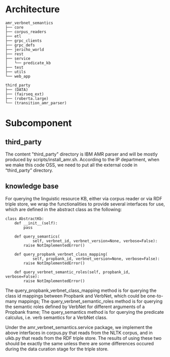 # Architecture

```
amr_verbnet_semantics
├── core
├── corpus_readers
├── etl
├── grpc_clients
├── grpc_defs
├── jericho_world
├── rest
├── service
│   └── predicate_kb
├── test
├── utils
└── web_app

third_party
├── (DATA)
├── (fairseq_ext)
├── (roberta.large)
└── (transition_amr_parser)
```


# Subcomponent
## third_party
The content "third_party" directory is IBM AMR parser and will be mostly produced by scripts/install_amr.sh. 
According to the IP department, when we make this code OSS, we need to put all the external code in “third_party” directory.


## knowledge base
For querying the linguistic resource KB, either via corpus reader or via RDF triple store, we wrap the functionalities to provide several interfaces for use, which are defined in the abstract class as the following:
```
class AbstractKb:
    def __init__(self):
        pass

    def query_semantics(
            self, verbnet_id, verbnet_version=None, verbose=False):
        raise NotImplementedError()

    def query_propbank_verbnet_class_mapping(
            self, propbank_id, verbnet_version=None, verbose=False):
        raise NotImplementedError()

    def query_verbnet_semantic_roles(self, propbank_id, verbose=False):
        raise NotImplementedError()
```

The query_propbank_verbnet_class_mapping method is for querying the class id mappings between Propbank and VerbNet, which could be one-to-many mappings;
The query_verbnet_semantic_roles method is for querying the semantic roles defined by VerbNet for different arguments of a Propbank frame;
The query_semantics method is for querying the predicate calculus, i.e. verb semantics for a VerbNet class.

Under the amr_verbnet_semantics.service package, we implement the above interfaces in corpus.py that reads from the NLTK corpus, and in ulkb.py that reads from the RDF triple store. The results of using these two should be exactly the same unless there are some differences occured during the data curation stage for the triple store.